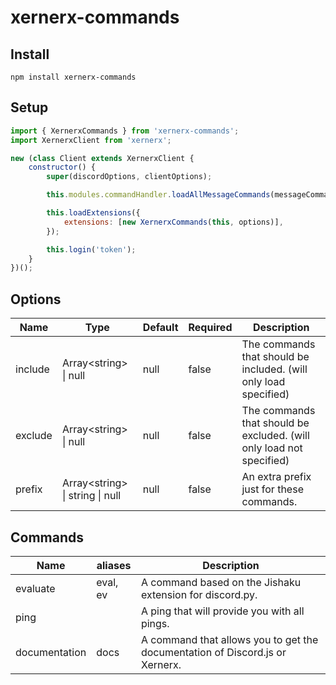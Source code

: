 # xernerx-commands

## Install

```
npm install xernerx-commands
```

## Setup

```js
import { XernerxCommands } from 'xernerx-commands';
import XernerxClient from 'xernerx';

new (class Client extends XernerxClient {
	constructor() {
		super(discordOptions, clientOptions);

		this.modules.commandHandler.loadAllMessageCommands(messageCommandOptions);

		this.loadExtensions({
			extensions: [new XernerxCommands(this, options)],
		});

		this.login('token');
	}
})();
```

## Options

| Name    | Type                              | Default | Required | Description                                                          |
| ------- | --------------------------------- | ------- | -------- | -------------------------------------------------------------------- |
| include | Array\<string\> \| null           | null    | false    | The commands that should be included. (will only load specified)     |
| exclude | Array\<string\> \| null           | null    | false    | The commands that should be excluded. (will only load not specified) |
| prefix  | Array\<string\> \| string \| null | null    | false    | An extra prefix just for these commands.                             |

## Commands

| Name          | aliases  | Description                                                                  |
| ------------- | -------- | ---------------------------------------------------------------------------- |
| evaluate      | eval, ev | A command based on the Jishaku extension for discord.py.                     |
| ping          |          | A ping that will provide you with all pings.                                 |
| documentation | docs     | A command that allows you to get the documentation of Discord.js or Xernerx. |
